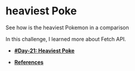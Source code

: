 # heaviest Poke

See how is the heaviest Pokemon in a comparison

In this challenge, I learned more about Fetch API.

- **[#Day-21: Heaviest Poke](https://romariocoimbrac.github.io/100-days-of-code-challenge/src/day-021-heaviest-poke/)**

- **[References](https://developer.mozilla.org/pt-BR/docs/Web/API/Fetch_API)**
